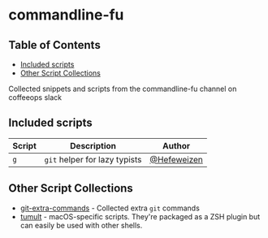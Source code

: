 
# commandline-fu

<!-- START doctoc generated TOC please keep comment here to allow auto update -->
<!-- DON'T EDIT THIS SECTION, INSTEAD RE-RUN doctoc TO UPDATE -->
## Table of Contents

- [Included scripts](#included-scripts)
- [Other Script Collections](#other-script-collections)

<!-- END doctoc generated TOC please keep comment here to allow auto update -->

Collected snippets and scripts from the commandline-fu channel on coffeeops slack

## Included scripts

| Script          | Description                   | Author      |
| --------------- | ----------------------------- | ----------- |
| `g`             | `git` helper for lazy typists | [@Hefeweizen](https://github.com/Hefeweizen) |


## Other Script Collections

- [git-extra-commands](https://github.com/unixorn/git-extra-commands) - Collected extra `git` commands
- [tumult](https://github.com/unixorn/tumult.plugin.zsh) - macOS-specific scripts. They're packaged as a ZSH plugin but can easily be used with other shells.